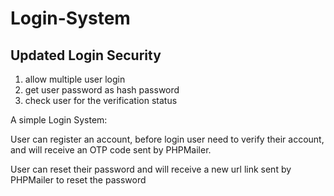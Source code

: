 # Login-System

## Updated Login Security
1) allow multiple user login
2) get user password as hash password
3) check user for the verification status


A simple Login System:

User can register an account, before login user need to verify their account, and will receive an OTP code sent by PHPMailer.

User can reset their password and will receive a new url link sent by PHPMailer to reset the password
